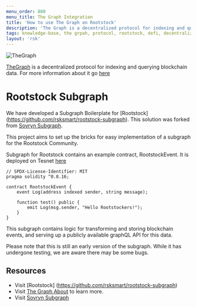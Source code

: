 ```yaml
---
menu_order: 880
menu_title: The Graph Integration
title: 'How to use The Graph on Rootstock'
description: 'The Graph is a decentralized protocol for indexing and querying blockchain data'
tags: knowledge-base, the grpah, protocol, rootstock, defi, decentralized
layout: 'rsk'
---
```


![TheGraph](/assets/img/kb/the-graph/logo.png) 

[TheGraph](https://thegraph.com/) is a decentralized protocol for indexing and querying blockchain data. For more information about it go [here](https://thegraph.com/docs/en/about/)

# Rootstock Subgraph

We have developed a Subgraph Boilerplate for [Rootstock] (https://github.com/rsksmart/rootstock-subgraph). This solution was forked from [Sovryn Subgraph](https://github.com/DistributedCollective/Sovryn-subgraph). 

This project aims to set up the bricks for easy implementation of a subgraph for the Rootstock Community. 

Subgraph for Rootstock contains an example contract, RootstockEvent. It is deployed on Tesnet [here](https://explorer.testnet.rsk.co/address/0x8b73111467242aa8829bb17765718c3749df472b)

```
// SPDX-License-Identifier: MIT
pragma solidity ^0.8.16;

contract RootstockEvent {    
    event Log(address indexed sender, string message);

    function test() public {
        emit Log(msg.sender, "Hello Rootstockers!");        
    }
}
```

This subgraph contains logic for transforming and storing blockchain events, and serving up a publicly available graphQL API for this data.

Please note that this is still an early version of the subgraph. While it has undergone testing, we are aware there may be some bugs.

## Resources

- Visit [Rootstock] (https://github.com/rsksmart/rootstock-subgraph)
- Visit [The Graph About](https://thegraph.com/docs/en/about/) to learn more.
- Visit [Sovryn Subgraph](https://github.com/DistributedCollective/Sovryn-subgraph)